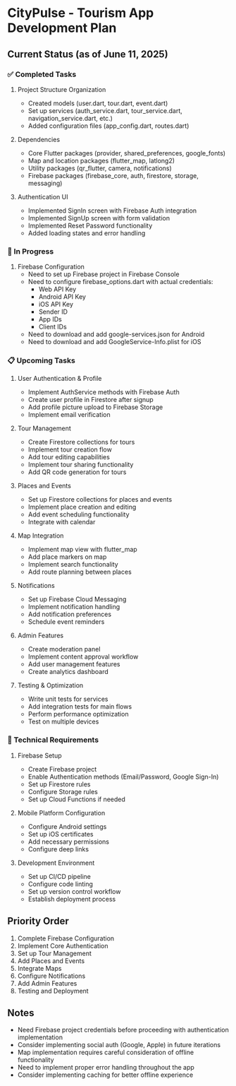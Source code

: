 # CityPulse - Tourism App Development Plan

## Current Status (as of June 11, 2025)

### ✅ Completed Tasks

1. Project Structure Organization

   - Created models (user.dart, tour.dart, event.dart)
   - Set up services (auth_service.dart, tour_service.dart, navigation_service.dart, etc.)
   - Added configuration files (app_config.dart, routes.dart)

2. Dependencies

   - Core Flutter packages (provider, shared_preferences, google_fonts)
   - Map and location packages (flutter_map, latlong2)
   - Utility packages (qr_flutter, camera, notifications)
   - Firebase packages (firebase_core, auth, firestore, storage, messaging)

3. Authentication UI
   - Implemented SignIn screen with Firebase Auth integration
   - Implemented SignUp screen with form validation
   - Implemented Reset Password functionality
   - Added loading states and error handling

### 🚧 In Progress

1. Firebase Configuration
   - Need to set up Firebase project in Firebase Console
   - Need to configure firebase_options.dart with actual credentials:
     - Web API Key
     - Android API Key
     - iOS API Key
     - Sender ID
     - App IDs
     - Client IDs
   - Need to download and add google-services.json for Android
   - Need to download and add GoogleService-Info.plist for iOS

### 📋 Upcoming Tasks

1. User Authentication & Profile

   - Implement AuthService methods with Firebase Auth
   - Create user profile in Firestore after signup
   - Add profile picture upload to Firebase Storage
   - Implement email verification

2. Tour Management

   - Create Firestore collections for tours
   - Implement tour creation flow
   - Add tour editing capabilities
   - Implement tour sharing functionality
   - Add QR code generation for tours

3. Places and Events

   - Set up Firestore collections for places and events
   - Implement place creation and editing
   - Add event scheduling functionality
   - Integrate with calendar

4. Map Integration

   - Implement map view with flutter_map
   - Add place markers on map
   - Implement search functionality
   - Add route planning between places

5. Notifications

   - Set up Firebase Cloud Messaging
   - Implement notification handling
   - Add notification preferences
   - Schedule event reminders

6. Admin Features

   - Create moderation panel
   - Implement content approval workflow
   - Add user management features
   - Create analytics dashboard

7. Testing & Optimization
   - Write unit tests for services
   - Add integration tests for main flows
   - Perform performance optimization
   - Test on multiple devices

### 🔧 Technical Requirements

1. Firebase Setup

   - Create Firebase project
   - Enable Authentication methods (Email/Password, Google Sign-In)
   - Set up Firestore rules
   - Configure Storage rules
   - Set up Cloud Functions if needed

2. Mobile Platform Configuration

   - Configure Android settings
   - Set up iOS certificates
   - Add necessary permissions
   - Configure deep links

3. Development Environment
   - Set up CI/CD pipeline
   - Configure code linting
   - Set up version control workflow
   - Establish deployment process

## Priority Order

1. Complete Firebase Configuration
2. Implement Core Authentication
3. Set up Tour Management
4. Add Places and Events
5. Integrate Maps
6. Configure Notifications
7. Add Admin Features
8. Testing and Deployment

## Notes

- Need Firebase project credentials before proceeding with authentication implementation
- Consider implementing social auth (Google, Apple) in future iterations
- Map implementation requires careful consideration of offline functionality
- Need to implement proper error handling throughout the app
- Consider implementing caching for better offline experience
